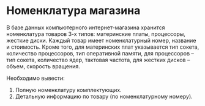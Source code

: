 # Номенклатура магазина

В базе данных компьютерного интернет-магазина хранится номенклатура товаров 3-х типов: материнские платы, процессоры, жесткие диски. Каждый товар имеет номенклатурный номер, название и стоимость. Кроме того, для материнских плат указывается тип сокета, количество процессоров, тип оперативной памяти, для процессоров – тип сокета, количество ядер, тактовая частота, для жестких дисков – объем, скорость вращения.

Необходимо вывести:
1. Полную номенклатуру комплектующих.
2. Детальную информацию по товару (по номенклатурному номеру).